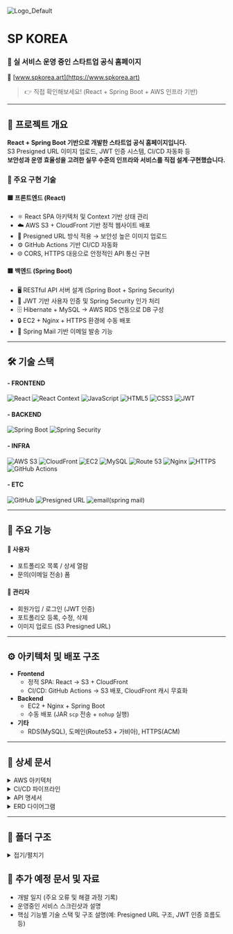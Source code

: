 ![Logo_Default](https://github.com/user-attachments/assets/bb8e62db-cd8f-4eec-b1f3-c39ea534af51)
# SP KOREA  
### 🚀 실 서비스 운영 중인 스타트업 공식 홈페이지  
🔗 [www.spkorea.art](https://www.spkorea.art)  
> 👉 직접 확인해보세요! (React + Spring Boot + AWS 인프라 기반)

---

## 📌 프로젝트 개요

**React + Spring Boot 기반으로 개발한 스타트업 공식 홈페이지입니다.**  
S3 Presigned URL 이미지 업로드, JWT 인증 시스템, CI/CD 자동화 등  
**보안성과 운영 효율성을 고려한 실무 수준의 인프라와 서비스를 직접 설계·구현했습니다.**

### 🧩 주요 구현 기술

#### 🟦 프론트엔드 (React)
- ⚛️ React SPA 아키텍처 및 Context 기반 상태 관리
- ☁️ AWS S3 + CloudFront 기반 정적 웹사이트 배포
- 🔐 Presigned URL 방식 적용 → 보안성 높은 이미지 업로드
- ⚙️ GitHub Actions 기반 CI/CD 자동화
- 🌐 CORS, HTTPS 대응으로 안정적인 API 통신 구현

#### 🟥 백엔드 (Spring Boot)
- 🖥️ RESTful API 서버 설계 (Spring Boot + Spring Security)
- 🔑 JWT 기반 사용자 인증 및 Spring Security 인가 처리
- 🗄️ Hibernate + MySQL → AWS RDS 연동으로 DB 구성
- 🔒 EC2 + Nginx + HTTPS 환경에 수동 배포
- 📧 Spring Mail 기반 이메일 발송 기능

---

## 🛠️ 기술 스택

#### - FRONTEND  
![React](https://img.shields.io/badge/React-20232A?style=for-the-badge&logo=react&logoColor=61DAFB)
![React Context](https://img.shields.io/badge/React_Context-3178C6?style=for-the-badge&logo=react&logoColor=white)
![JavaScript](https://img.shields.io/badge/JavaScript-F7DF1E?style=for-the-badge&logo=javascript&logoColor=black)
![HTML5](https://img.shields.io/badge/HTML5-E34F26?style=for-the-badge&logo=html5&logoColor=white)
![CSS3](https://img.shields.io/badge/CSS3-1572B6?style=for-the-badge&logo=css3&logoColor=white)
![JWT](https://img.shields.io/badge/JWT-000000?style=for-the-badge&logo=jwt&logoColor=white) 

#### - BACKEND  
![Spring Boot](https://img.shields.io/badge/Spring_Boot-6DB33F?style=for-the-badge&logo=springboot&logoColor=white)
![Spring Security](https://img.shields.io/badge/Spring_Security-4BAF4F?style=for-the-badge&logo=springsecurity&logoColor=white)

#### - INFRA  
![AWS S3](https://img.shields.io/badge/AWS_S3-569A31?style=for-the-badge&logo=amazonaws&logoColor=white)
![CloudFront](https://img.shields.io/badge/CloudFront-232F3E?style=for-the-badge&logo=amazonaws&logoColor=white)
![EC2](https://img.shields.io/badge/AWS_EC2-FF9900?style=for-the-badge&logo=amazonec2&logoColor=white)
![MySQL](https://img.shields.io/badge/RDS(MySQL)-00758F?style=for-the-badge&logo=mysql&logoColor=white)
![Route 53](https://img.shields.io/badge/Route_53-4053A0?style=for-the-badge&logo=amazonaws&logoColor=white)
![Nginx](https://img.shields.io/badge/Nginx-009639?style=for-the-badge&logo=nginx&logoColor=white)
![HTTPS](https://img.shields.io/badge/HTTPS-005C9C?style=for-the-badge&logo=letsencrypt&logoColor=white)
![GitHub Actions](https://img.shields.io/badge/GitHub_Actions-2088FF?style=for-the-badge&logo=githubactions&logoColor=white)  

#### - ETC  
![GitHub](https://img.shields.io/badge/GitHub-181717?style=for-the-badge&logo=github&logoColor=white)
![Presigned URL](https://img.shields.io/badge/Presigned_URL-232F3E?style=for-the-badge&logo=amazonaws&logoColor=white)
![email(spring mail)](https://img.shields.io/badge/Email(spring_mail)-3178C6?style=for-the-badge&logo=amazonaws&logoColor=white)

---

## 🎯 주요 기능

#### 👤 사용자
- 포트폴리오 목록 / 상세 열람
- 문의(이메일 전송) 폼

#### 🔐 관리자
- 회원가입 / 로그인 (JWT 인증)
- 포트폴리오 등록, 수정, 삭제
- 이미지 업로드 (S3 Presigned URL)

---

## ⚙️ 아키텍처 및 배포 구조

- **Frontend**
  - 정적 SPA: React → S3 + CloudFront
  - CI/CD: GitHub Actions → S3 배포, CloudFront 캐시 무효화
- **Backend**
  - EC2 + Nginx + Spring Boot
  - 수동 배포 (JAR `scp` 전송 + `nohup` 실행)
- **기타**
  - RDS(MySQL), 도메인(Route53 + 가비아), HTTPS(ACM)

---

## 📄 상세 문서  

<details>
  <summary>AWS 아키텍처</summary>
    <img src="https://github.com/user-attachments/assets/e033bc7a-700f-4439-9dc7-1c6099ce5ea2" />
</details>

<details>
  <summary>CI/CD 파이프라인</summary>
    <img src="https://github.com/user-attachments/assets/64da268a-9d71-4800-8077-514bd2f1475d" />
</details>
  
<details>
  <summary>API 명세서</summary>
    <img src="https://github.com/user-attachments/assets/ec61fc21-a0b8-493e-b97a-9744adb73744" alt="API 명세서" />
  
  | 메서드 | URL                | 설명                        | 요청 바디                | 응답 예                      | 인증 필요 여부 |
  |:-------|:-------------------|:---------------------------|:------------------------|:-----------------------------|:--------------|
  | GET    | /api/work          | 모든 작업(포트폴리오) 조회  | 없음                    | 작업 배열                   | 아니오        |
  | POST   | /api/work          | 새 작업 생성               | WorkRequestDto          | 생성된 작업 객체            | 예            |
  | GET    | /api/work/{id}     | 특정 작업 상세 조회        | 없음                    | WorkResponseDto             | 아니오        |
  | PUT    | /api/work/{id}     | 특정 작업 수정             | WorkRequestDto          | 수정된 작업 객체            | 예            |
  | DELETE | /api/work/{id}     | 특정 작업 삭제             | 없음                    | 성공 메시지                 | 예            |
  | GET    | /api/work/thumbnails | 메인 썸네일 목록 조회     | 없음                    | MainThumbnailDto 배열       | 아니오        |
  | GET    | /api/work/new      | 신규 썸네일 목록 조회       | 없음                    | NewThumbnailDto 배열        | 아니오        |
  | POST   | /api/contact       | 문의 메시지 전송            | ContactMessage          | 성공 메시지                 | 아니오        |
  | POST   | /api/auth/signup   | 회원가입                  | SignupRequestDto        | 성공 메시지                 | 아니오        |
  | POST   | /api/auth/login    | 로그인                    | LoginRequestDto         | LoginResponseDto (토큰 포함)| 아니오        |
  | GET    | /api/s3/presign    | S3 업로드 Presigned URL 발급| 쿼리파라미터: key, contentType | presigned URL 객체     | 예            |
  | GET    | /api/category      | 카테고리 전체 조회          | 없음                    | 문자열 배열                 | 아니오        |
</details>

<details>
  <summary>ERD 다이어그램</summary>
    <img src="https://github.com/user-attachments/assets/83a62dcb-8239-4480-a7ef-4baea021afa9" />
</details>

---

## 📂 폴더 구조
<details>
  <summary>접기/펼치기</summary>
  
```
📦 SPKorea_Front-end
  ┗ 📂 src
    ┣ 📜 App.jsx
    ┣ 📂 assets
    ┃ ┣ 📂 img
    ┃ ┗ 📂 videos
    ┣ 📂 components
    ┃ ┣ 📜 ContactForm.jsx
    ┃ ┣ 📜 CursorFollwer.jsx
    ┃ ┣ 📜 Footer.css
    ┃ ┣ 📜 Footer.jsx
    ┃ ┣ 📜 Header.css
    ┃ ┣ 📜 Header.jsx
    ┃ ┣ 📜 ImageUploader.jsx
    ┃ ┣ 📜 Logo.jsx
    ┃ ┣ 📜 ScrollToTop.jsx
    ┃ ┗ 📜 VideoUploader.jsx
    ┣ 📂 contexts
    ┃ ┗ 📜 AuthContext.jsx
    ┣ 📜 index.js
    ┣ 📂 pages
    ┃ ┣ 📜 About.css
    ┃ ┣ 📜 About.jsx
    ┃ ┣ 📂 admin
    ┃ ┃ ┣ 📜 WorkAdd.css
    ┃ ┃ ┣ 📜 WorkAdd.jsx
    ┃ ┃ ┣ 📜 WorkEdit.css
    ┃ ┃ ┗ 📜 WorkEdit.jsx
    ┃ ┣ 📜 Home.css
    ┃ ┣ 📜 Home.jsx
    ┃ ┣ 📂 user
    ┃ ┃ ┣ 📜 Login.css
    ┃ ┃ ┣ 📜 Login.jsx
    ┃ ┃ ┣ 📜 SignUp.css
    ┃ ┃ ┗ 📜 SignUp.jsx
    ┃ ┗ 📂 work
    ┃   ┣ 📜 WorkDetail.css
    ┃   ┣ 📜 WorkDetail.jsx
    ┃   ┣ 📜 WorkList.css
    ┃   ┗ 📜 WorkList.jsx
    ┗ 📂 utils
      ┣ 📜 authUtils.jsx
      ┗ 📜 s3Uploader.jsx
  ```
  ```
  📦 SPKorea_Back-end
    📂src
     ┣ 📂main
     ┃ ┣ 📂java
     ┃ ┃ ┗ 📂com
     ┃ ┃ ┃ ┗ 📂spkorea
     ┃ ┃ ┃ ┃ ┣ 📂config
     ┃ ┃ ┃ ┃ ┃ ┣ 📜AwsS3Config.java
     ┃ ┃ ┃ ┃ ┃ ┣ 📜JwtAuthenticationFilter.java
     ┃ ┃ ┃ ┃ ┃ ┣ 📜JwtUtil.java
     ┃ ┃ ┃ ┃ ┃ ┣ 📜SecurityConfig.java
     ┃ ┃ ┃ ┃ ┃ ┗ 📜WebConfig.java
     ┃ ┃ ┃ ┃ ┣ 📂controller
     ┃ ┃ ┃ ┃ ┃ ┣ 📜AuthController.java
     ┃ ┃ ┃ ┃ ┃ ┣ 📜CategoryController.java
     ┃ ┃ ┃ ┃ ┃ ┣ 📜ContactController.java
     ┃ ┃ ┃ ┃ ┃ ┣ 📜S3Controller.java
     ┃ ┃ ┃ ┃ ┃ ┗ 📜WorkController.java
     ┃ ┃ ┃ ┃ ┣ 📂dto
     ┃ ┃ ┃ ┃ ┃ ┣ 📜LoginRequestDto.java
     ┃ ┃ ┃ ┃ ┃ ┣ 📜LoginResponseDto.java
     ┃ ┃ ┃ ┃ ┃ ┣ 📜MainThumbnailDto.java
     ┃ ┃ ┃ ┃ ┃ ┣ 📜NewThumbnailDto.java
     ┃ ┃ ┃ ┃ ┃ ┣ 📜SignupRequestDto.java
     ┃ ┃ ┃ ┃ ┃ ┣ 📜WorkRequestDto.java
     ┃ ┃ ┃ ┃ ┃ ┗ 📜WorkResponseDto.java
     ┃ ┃ ┃ ┃ ┣ 📂entity
     ┃ ┃ ┃ ┃ ┃ ┣ 📜Category.java
     ┃ ┃ ┃ ┃ ┃ ┣ 📜ContactMessage.java
     ┃ ┃ ┃ ┃ ┃ ┣ 📜User.java
     ┃ ┃ ┃ ┃ ┃ ┣ 📜Work.java
     ┃ ┃ ┃ ┃ ┃ ┗ 📜WorkImage.java
     ┃ ┃ ┃ ┃ ┣ 📂repository
     ┃ ┃ ┃ ┃ ┃ ┣ 📜CategoryRepository.java
     ┃ ┃ ┃ ┃ ┃ ┣ 📜ContactMessageRepository.java
     ┃ ┃ ┃ ┃ ┃ ┣ 📜UserRepository.java
     ┃ ┃ ┃ ┃ ┃ ┣ 📜WorkImageRepository.java
     ┃ ┃ ┃ ┃ ┃ ┗ 📜WorkRepository.java
     ┃ ┃ ┃ ┃ ┣ 📂service
     ┃ ┃ ┃ ┃ ┃ ┣ 📜AuthService.java
     ┃ ┃ ┃ ┃ ┃ ┣ 📜CategoryService.java
     ┃ ┃ ┃ ┃ ┃ ┣ 📜ContactService.java
     ┃ ┃ ┃ ┃ ┃ ┣ 📜S3Service.java
     ┃ ┃ ┃ ┃ ┃ ┣ 📜UserService.java
     ┃ ┃ ┃ ┃ ┃ ┗ 📜WorkService.java
     ┃ ┃ ┃ ┃ ┗ 📜SpKoreaBackEndApplication.java
     ┃ ┗ 📂resources
     ┃ ┃ ┣ 📂META-INF
     ┃ ┃ ┃ ┗ 📜additional-spring-configuration-metadata.json
     ┃ ┃ ┣ 📂static
     ┃ ┃ ┣ 📂templates
     ┃ ┃ ┗ 📜application.properties
```
</details>

## 📄 추가 예정 문서 및 자료
- 개발 일지 (주요 오류 및 해결 과정 기록)
- 운영중인 서비스 스크린샷과 설명
- 핵심 기능별 기술 스택 및 구조 설명(예: Presigned URL 구조, JWT 인증 흐름도 등)

